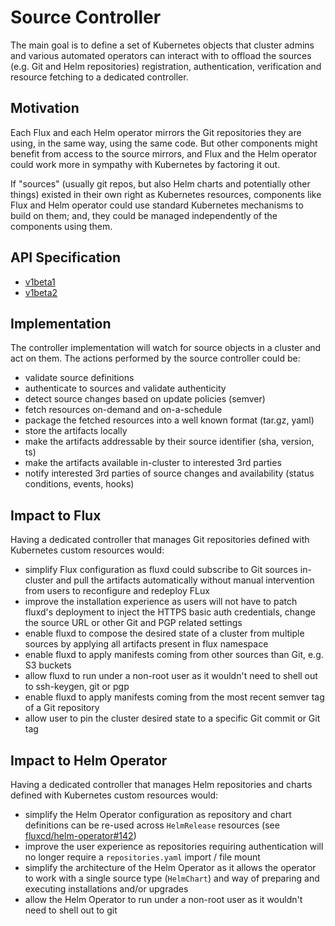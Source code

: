 # Source Controller

The main goal is to define a set of Kubernetes objects that cluster
admins and various automated operators can interact with to offload
the sources (e.g. Git and Helm repositories) registration, authentication,
verification and resource fetching to a dedicated controller.

## Motivation

Each Flux and each Helm operator mirrors the Git repositories they are
using, in the same way, using the same code. But other components
might benefit from access to the source mirrors, and Flux and the Helm
operator could work more in sympathy with Kubernetes by factoring it out.

If "sources" (usually git repos, but also Helm charts and potentially
other things) existed in their own right as Kubernetes resources,
components like Flux and Helm operator could use standard Kubernetes
mechanisms to build on them; and, they could be managed independently
of the components using them.

## API Specification

* [v1beta1](v1beta1/README.md)
* [v1beta2](v1beta2/README.md)

## Implementation

The controller implementation will watch for source objects in a cluster and act on them.
The actions performed by the source controller could be:

* validate source definitions
* authenticate to sources and validate authenticity
* detect source changes based on update policies (semver)
* fetch resources on-demand and on-a-schedule
* package the fetched resources into a well known format (tar.gz, yaml)
* store the artifacts locally
* make the artifacts addressable by their source identifier (sha, version, ts)
* make the artifacts available in-cluster to interested 3rd parties
* notify interested 3rd parties of source changes and availability (status conditions, events, hooks)

## Impact to Flux

Having a dedicated controller that manages Git repositories defined with Kubernetes custom resources would:

* simplify Flux configuration as fluxd could subscribe to Git sources in-cluster and pull the artifacts
automatically without manual intervention from users to reconfigure and redeploy FLux
* improve the installation experience as users will not have to patch fluxd's deployment to inject
the HTTPS basic auth credentials, change the source URL or other Git and PGP related settings
* enable fluxd to compose the desired state of a cluster from multiple sources by applying all artifacts present in flux namespace
* enable fluxd to apply manifests coming from other sources than Git, e.g. S3 buckets
* allow fluxd to run under a non-root user as it wouldn't need to shell out to ssh-keygen, git or pgp 
* enable fluxd to apply manifests coming from the most recent semver tag of a Git repository
* allow user to pin the cluster desired state to a specific Git commit or Git tag

## Impact to Helm Operator

Having a dedicated controller that manages Helm repositories and charts defined with Kubernetes custom
resources would:

* simplify the Helm Operator configuration as repository and chart definitions can be re-used across
  `HelmRelease` resources (see [fluxcd/helm-operator#142](https://github.com/fluxcd/helm-operator/issues/142))
* improve the user experience as repositories requiring authentication will no longer require a
  `repositories.yaml` import / file mount
* simplify the architecture of the Helm Operator as it allows the operator to work with a single
  source type (`HelmChart`) and way of preparing and executing installations and/or upgrades
* allow the Helm Operator to run under a non-root user as it wouldn't need to shell out to git

